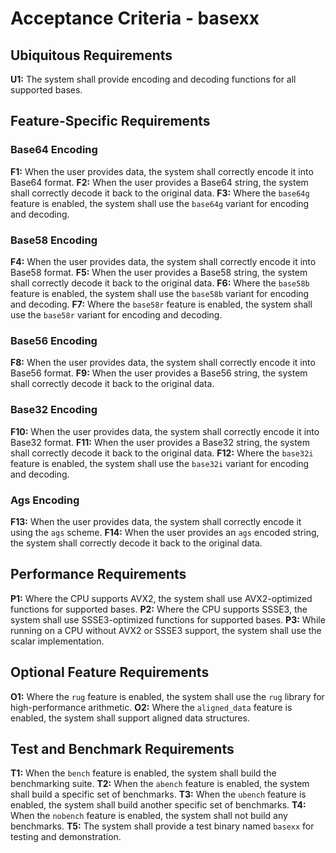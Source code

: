 # Acceptance Criteria - basexx

## Ubiquitous Requirements

**U1:** The system shall provide encoding and decoding functions for all supported bases.

## Feature-Specific Requirements

### Base64 Encoding
**F1:** When the user provides data, the system shall correctly encode it into Base64 format.
**F2:** When the user provides a Base64 string, the system shall correctly decode it back to the original data.
**F3:** Where the `base64g` feature is enabled, the system shall use the `base64g` variant for encoding and decoding.

### Base58 Encoding
**F4:** When the user provides data, the system shall correctly encode it into Base58 format.
**F5:** When the user provides a Base58 string, the system shall correctly decode it back to the original data.
**F6:** Where the `base58b` feature is enabled, the system shall use the `base58b` variant for encoding and decoding.
**F7:** Where the `base58r` feature is enabled, the system shall use the `base58r` variant for encoding and decoding.

### Base56 Encoding
**F8:** When the user provides data, the system shall correctly encode it into Base56 format.
**F9:** When the user provides a Base56 string, the system shall correctly decode it back to the original data.

### Base32 Encoding
**F10:** When the user provides data, the system shall correctly encode it into Base32 format.
**F11:** When the user provides a Base32 string, the system shall correctly decode it back to the original data.
**F12:** Where the `base32i` feature is enabled, the system shall use the `base32i` variant for encoding and decoding.

### Ags Encoding
**F13:** When the user provides data, the system shall correctly encode it using the `ags` scheme.
**F14:** When the user provides an `ags` encoded string, the system shall correctly decode it back to the original data.

## Performance Requirements

**P1:** Where the CPU supports AVX2, the system shall use AVX2-optimized functions for supported bases.
**P2:** Where the CPU supports SSSE3, the system shall use SSSE3-optimized functions for supported bases.
**P3:** While running on a CPU without AVX2 or SSSE3 support, the system shall use the scalar implementation.

## Optional Feature Requirements

**O1:** Where the `rug` feature is enabled, the system shall use the `rug` library for high-performance arithmetic.
**O2:** Where the `aligned_data` feature is enabled, the system shall support aligned data structures.

## Test and Benchmark Requirements

**T1:** When the `bench` feature is enabled, the system shall build the benchmarking suite.
**T2:** When the `abench` feature is enabled, the system shall build a specific set of benchmarks.
**T3:** When the `ubench` feature is enabled, the system shall build another specific set of benchmarks.
**T4:** When the `nobench` feature is enabled, the system shall not build any benchmarks.
**T5:** The system shall provide a test binary named `basexx` for testing and demonstration.
